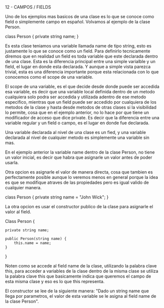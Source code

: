 12 - CAMPOS / FIELDS

Uno de los ejemplos mas basicos de una clase es lo que se conoce como field o simplemente campo en español. Volvamos al ejemplo de la clase Person.

class Person {
    private string name;
}

Es esta clase teniamos una variable llamada name de tipo string, esto es justamente lo que se conoce como un field. Para definirlo tecnicamente diremos que en realidad un field es toda variable que este declarada dentro de una clase. Esta es la diferencia principal entre una simple varialble y un field, el lugar en donde esta declarada. Y aunque a simple vista parezca trivial, esta es una diferencia importante porque esta relacionada con lo que conocemos como el scope de una variable. 

El scope de una variable, es el que decide desde donde puede ser accedida esa variable, es decir que una variable local definida dentro de un metodo cualquiera solo podra ser accedida y utilizada adentro de ese metodo especifico, mientras que un field puede ser accedido por cualquiera de los metodos de la clase y hasta desde metodos de otras clases si la visibilidad lo permite, cosa que en el ejemplo anterior, no lo hace por que tiene un modificador de acceso que dice private. Es decir que la diferencia entre una variable regular y un field o campo, es el lugar en donde fue declarada.

Una variable declarada al nivel de una clase es un fied, y una variable declarada al nivel de cualquier metodo es simplemente una variable sin mas.

En el ejemplo anterior la variable name dentro de la clase Person, no tiene un valor inicial, es decir que habra que asignarle un valor antes de poder usarla.

Otra opcion es asignarle el valor de manera directa, cosa que tambien es perfectamente posible aunque lo veremos menos en general porque la idea es que se modifique atraves de las propiedades pero es igual valido de cualquier manera.

class Person {
    private string name = "John Wick";
}

La otra opcion es usar el constructor publico de la clase para asignarle el valor al field.

Class Person {

    private string name;

    public Person(string name) {
        this.name = name;
    }

}

Noten como se accede al field name de la clase, utilizando la palabra clave this, para acceder a variables de la clase dentro de la misma clase se utiliza la palabra clave this que basicamente indica que queremos el campo de esta misma clase y eso es lo que this representa.

El constructor se lee de la siguiente manera: 
"Dado un string name que llega por parametros, el valor de esta variable se le asigna al field name de la clase Person". 